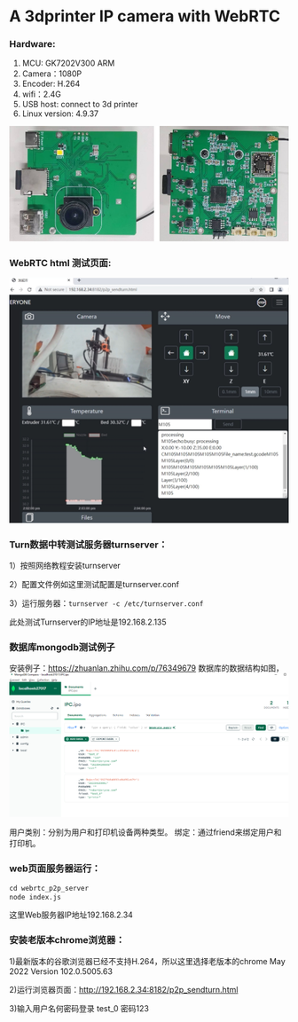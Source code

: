 # A 3dprinter IP camera with WebRTC

### Hardware:
1. MCU: GK7202V300 ARM
2. Camera：1080P
3. Encoder: H.264
4. wifi：2.4G 
5. USB host: connect to 3d printer
6. Linux version: 4.9.37

<img src="https://github.com/Eryoneoffical/3dprinter_IP_camera/blob/main/images/144619.jpg" width="600" /> 



### WebRTC html 测试页面:
<img src="https://github.com/Eryoneoffical/3dprinter_IP_camera/blob/main/images/109114434.jpg" width="600" /> 

### Turn数据中转测试服务器turnserver：
1）按照网络教程安装turnserver

2）配置文件例如这里测试配置是turnserver.conf 

3）运行服务器：``` turnserver -c /etc/turnserver.conf ```

此处测试Turnserver的IP地址是192.168.2.135
 
### 数据库mongodb测试例子
安装例子：https://zhuanlan.zhihu.com/p/76349679
数据库的数据结构如图，
<img src="https://github.com/Eryoneoffical/3dprinter_IP_camera/blob/main/images/db1.png" width="600" /> 

用户类别：分别为用户和打印机设备两种类型。
绑定：通过friend来绑定用户和打印机。

### web页面服务器运行：
```
cd webrtc_p2p_server
node index.js
```
这里Web服务器IP地址192.168.2.34


### 安装老版本chrome浏览器：
1)最新版本的谷歌浏览器已经不支持H.264，所以这里选择老版本的chrome May 2022  Version 102.0.5005.63

2)运行浏览器页面：http://192.168.2.34:8182/p2p_sendturn.html

3)输入用户名何密码登录 test_0 密码123






